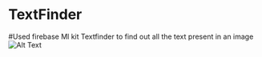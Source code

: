 # TextFinder
#Used firebase Ml kit Textfinder to find out all the text present in an image
![Alt Text](https://github.com/kshitiz-kumar/TextFinder/blob/master/WhatsApp%20Image%202019-03-14%20at%207.19.16%20PM.jpeg)
